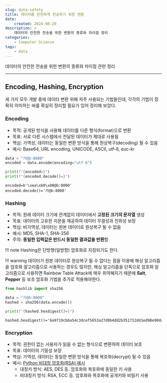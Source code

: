```yaml
---
slug: data-safety
title: 데이터를 안전하게 전송하기 위한 변환
date:
    created: 2024-08-20
description: >
    데이터의 안전한 전송을 위한 변환의 종류와 차이점 정리
categories:
    - Computer Science
tags:
    - data
---
```


데이터의 안전한 전송을 위한 변환의 종류와 차이점 관련 정리  

<!-- more -->

---

## Encoding, Hashing, Encryption

세 가지 모두 개발 중에 데이터 변환 위해 자주 사용되는 기법들인데, 각각의 기법이 정확히 의미하는 바를 확실히 정리할 필요가 있어 정리해 보았다.  

### Encoding

- 목적: 공개된 방식을 사용해 데이터를 다른 형식(format)으로 변환
- 목표: 서로 다른 시스템에서 전달된 데이터가 제대로 사용됨
- 핵심: 가역성, 데이터는 동일한 변환 방식을 통해 원상복구(decoding) 될 수 있음
- 예시: Base64, URL encoding, UNICODE, ASCII, utf-8, euc-kr

```python
data = "가@b:8000"
encoded = data.encode(encoding="utf-8")

print(f"{encoded=}")
print(f"{encoded.decode()=}")
```
```
encoded=b'\xea\xb0\x80@b:8000'
encoded.decode()='가@b:8000'
```

### Hashing

- 목적: 원래 데이터 크기에 관계없이 데이터에서 **고정된 크기의 문자열** 생성
- 목표: 데이터의 고유한 지문을 제공하여 데이터 무결성과 진위성 보장
- 핵심: 비가역성, 데이터는 원본 데이터로 원상복구 될 수 없음
- 예시: MD5, SHA-1, SHA-256
- 주의: **동일한 입력값은 반드시 동일한 결과값을 반환**함

!!! note
    Hashing은 단방향(일방향) 암호화로 지칭되기도 한다.  

!!! warning
    데이터가 원본 데이터로 원상복구 될 수 없다는 점을 이용해 해싱 알고리즘을 암호화 알고리즘으로 사용하는 경우도 많지만, 해싱 알고리즘을 단독으로 암호화 알고리즘으로 사용하면 Rainbow Table Attack에 매우 취약해지기 때문에 **Salt**, **Pepper** 등 보조 암호화 기법을 추가로 적용해야한다.  

```python
from hashlib import sha256

data = "가@b:8000"
hashed = sha256(data.encode())

print(f"{hashed.hexdigest()=}")
```
```
hashed.hexdigest()='6a9719cb6a54c3dcef5653a27d9b4dd2b351712dd1ed98e90daa1cc4eff9aad7'
```

### Encryption

- 목적: 권한이 없는 사용자가 읽을 수 없는 형식으로 변환하여 데이터 보호
- 목표: 데이터의 기밀성 보장
- 핵심: 가역성, 데이터는 동일한 변환 방식을 통해 복호화(decrypt) 될 수 있음
- 예시: [Python 비대칭 암호화(RSA) 예시](./2023-07-05-asymmetric_encryption.md)
    - 대칭키 방식: AES, DES 등. 암호화와 복호화에 동일한 키 사용
    - 비대칭키 방식: RSA, ECC 등. 암호화와 복호화에 공개키와 비밀키 사용
